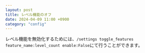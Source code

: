 ```yaml
---
layout: post
title: レベル機能のオフ
date: 2024-04-09 11:00 +0900
category: "config"
---
```


レベル機能を無効化するためには、`/settings toggle_features feature_name:level_count enable:False`にて行うことができます。
